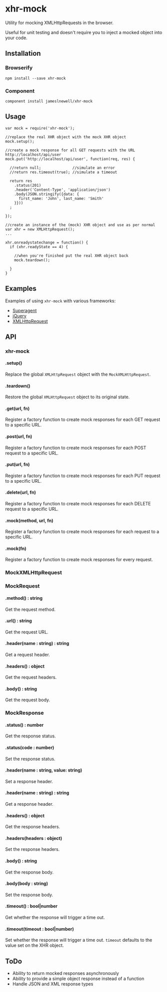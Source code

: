 # xhr-mock

Utility for mocking XMLHttpRequests in the browser. 

Useful for unit testing and doesn't require you to inject a mocked object into your code.

## Installation

### Browserify

    npm install --save xhr-mock

### Component

    component install jameslnewell/xhr-mock

## Usage

    var mock = require('xhr-mock');

    //replace the real XHR object with the mock XHR object
    mock.setup();

    //create a mock response for all GET requests with the URL http://localhost/api/user
    mock.put('http://localhost/api/user', function(req, res) {

      //return null;              //simulate an error
      //return res.timeout(true); //simulate a timeout
      
      return res
        .status(201)
        .header('Content-Type', 'application/json')
        .body(JSON.stringify({data: {
          first_name: 'John', last_name: 'Smith'
        }}))
      ;
      
    });

    //create an instance of the (mock) XHR object and use as per normal
    var xhr = new XMLHttpRequest();
    ...

    xhr.onreadystatechange = function() {
      if (xhr.readyState == 4) {
    
        //when you're finished put the real XHR object back
        mock.teardown();
          
      }
    }

## Examples

Examples of using `xhr-mock` with various frameworks:

- [Superagent](./example/superagent.html)
- [jQuery](./example/jquery.html)
- [XMLHttpRequest](./example/native.html)

## API

### xhr-mock

#### .setup()

Replace the global `XMLHttpRequest` object with the `MockXMLHttpRequest`.

#### .teardown()

Restore the global `XMLHttpRequest` object to its original state.

#### .get(url, fn)

Register a factory function to create mock responses for each GET request to a specific URL.

#### .post(url, fn)

Register a factory function to create mock responses for each POST request to a specific URL.

#### .put(url, fn)

Register a factory function to create mock responses for each PUT request to a specific URL.

#### .delete(url, fn)

Register a factory function to create mock responses for each DELETE request to a specific URL.

#### .mock(method, url, fn)

Register a factory function to create mock responses for each request to a specific URL.

#### .mock(fn)

Register a factory function to create mock responses for every request.

### MockXMLHttpRequest

### MockRequest

#### .method() : string

Get the request method.

#### .url() : string

Get the request URL.

#### .header(name : string) : string

Get a request header.

#### .headers() : object

Get the request headers.

#### .body() : string

Get the request body.

### MockResponse

#### .status() : number

Get the response status.

#### .status(code : number)

Set the response status.

#### .header(name : string, value: string)

Set a response header.

#### .header(name : string) : string

Get a response header.

#### .headers() : object

Get the response headers.

#### .headers(headers : object)

Set the response headers.

#### .body() : string

Get the response body.

#### .body(body : string)

Set the response body.

#### .timeout() : bool|number

Get whether the response will trigger a time out.

#### .timeout(timeout : bool|number)

Set whether the response will trigger a time out. `timeout` defaults to the value set on the XHR object.

## ToDo

- Ability to return mocked responses asynchronously
- Ability to provide a simple object response instead of a function
- Handle JSON and XML response types